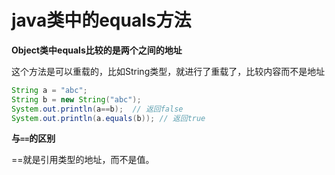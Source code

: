 # java类中的equals方法

**Object类中equals比较的是两个之间的地址**

这个方法是可以重载的，比如String类型，就进行了重载了，比较内容而不是地址

```java
String a = "abc";
String b = new String("abc");
System.out.println(a==b);  // 返回false
System.out.println(a.equals(b)); // 返回true
```





**与`==`的区别**

==就是引用类型的地址，而不是值。

